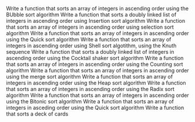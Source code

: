 Write a function that sorts an array of integers in ascending order using the BUbble sort algorithm
Write a function that sorts a doubly linked list of integers in ascending order using Insertion sort algorithm
Write a function that sorts an array of integers in ascending order using selection sort algorithm
Write a function that sorts an array of integers in ascending order using the Quick sort algorithm
Write a function that sorts an array of integers in ascending order using Shell sort algotithm, using the Knuth sequence
Write a function that sorts a doubly linked list of integers in ascending order using the Cocktail shaker sort algorithm
Write a function that sorts an array of integers in ascending order using the Counting sort algorithm
Write a function that sorts an array of integers in ascending order using the merge sort algorithm
Write a function that sorts an array of integers in ascending order using the Heap sort algorithm
Write a function that sorts an array of integers in ascending order using the Radix sort algorithm
Write a function that sorts an array of integers in ascending order using the Bitonic sort algorithm
Write a function that sorts an array of integers in asceding order using the Quick sort algorithm
Write a function that sorts a deck of cards
